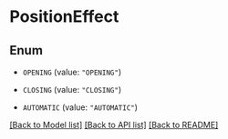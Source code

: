 # PositionEffect

## Enum


* `OPENING` (value: `"OPENING"`)

* `CLOSING` (value: `"CLOSING"`)

* `AUTOMATIC` (value: `"AUTOMATIC"`)


[[Back to Model list]](../README.md#documentation-for-models) [[Back to API list]](../README.md#documentation-for-api-endpoints) [[Back to README]](../README.md)


